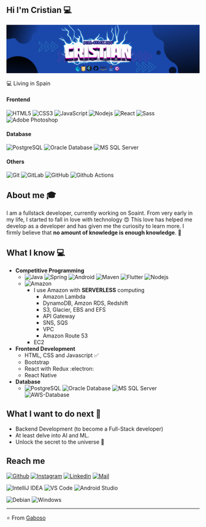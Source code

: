 ## Hi I'm Cristian :computer:

![Cristian](https://github.com/cristianbaeza0612/images_readme/blob/4846d818989544458fca84bf3a458f84b0d515e1/banner/banner.gif)

:computer: Living in Spain 

#### Frontend
![HTML5](https://img.shields.io/badge/-HTML5-%23E44D27?style=flat-square&logo=html5&logoColor=ffffff)
![CSS3](https://img.shields.io/badge/-CSS3-%231572B6?style=flat-square&logo=css3)
![JavaScript](https://img.shields.io/badge/-JavaScript-%23F7DF1C?style=flat-square&logo=javascript&logoColor=000000&labelColor=%23F7DF1C&color=%23FFCE5A)
![Nodejs](https://img.shields.io/badge/-Nodejs-black?style=flat-square&logo=Node.js)
![React](https://img.shields.io/badge/-React-%23282C34?style=flat-square&logo=react)
![Sass](https://img.shields.io/badge/-Sass-%23CC6699?style=flat-square&logo=sass&logoColor=ffffff)
![Adobe Photoshop](http://img.shields.io/badge/-Abode%20Photoshop-26C9FF?style=flat-square&logo=adobe-photoshop&logoColor=ffffff)

#### Database
![PostgreSQL](https://img.shields.io/badge/-PostgreSQL-336791?style=flat-square&logo=postgresql)
![Oracle Database](http://img.shields.io/badge/-Oracle-DD0031?style=flat-square&logo=oracle)
![MS SQL Server](http://img.shields.io/badge/-MS%20SQL%20Server-CC2927?style=flat-square&logo=microsoft-sql-server&logoColor=ffffff)

#### Others
![Git](https://img.shields.io/badge/-Git-%23F05032?style=flat-square&logo=git&logoColor=%23ffffff)
![GitLab](https://img.shields.io/badge/-GitLab-FCA121?style=flat-square&logo=gitlab)
![GitHub](https://img.shields.io/badge/-GitHub-181717?style=flat-square&logo=github)
![Github Actions](http://img.shields.io/badge/-Github%20Actions-2088FF?style=flat-square&logo=github-actions&logoColor=ffffff)

## About me :mortar_board:
I am a fullstack developer, currently working on Soaint. From very early in my life, I started to fall in love with technology 😍 This love has helped me develop as a developer and has given me the curiosity to learn more. I firmly believe that **no amount of knowledge is enough knowledge**. 🧠

## What I know :computer:
- **Competitive Programming**
	- ![Java](http://img.shields.io/badge/-Java-007396?style=flat-square&logo=java&logoColor=ffffff)
	![Spring](http://img.shields.io/badge/-Spring-6DB33F?style=flat-square&logo=spring&logoColor=ffffff)
	![Android](http://img.shields.io/badge/-Android-3DDC84?style=flat-square&logo=android&logoColor=ffffff)
	![Maven](http://img.shields.io/badge/-Maven-1565c0?style=flat-square&logo=apache-maven)
	![Flutter](https://img.shields.io/badge/-Flutter-black?style=flat-square&logo=flutter)
	![Nodejs](https://img.shields.io/badge/-Nodejs-black?style=flat-square&logo=Node.js)
	- ![Amazon](https://img.shields.io/badge/-AWS-black?style=flat-square&logo=amazon)
	  - I use Amazon with **SERVERLESS** computing
	  	- Amazon Lambda
	  	- DynamoDB, Amzon RDS, Redshift
	  	- S3, Glacier, EBS and EFS
	 	- API Gateway
	 	- SNS, SQS
	 	- VPC
	 	- Amazon Route 53
	  - EC2
- **Frontend Development**
	- HTML, CSS and Javascript :white_check_mark:
	- Bootstrap
	- React with Redux :electron:
	- React Native
- **Database**
	- ![PostgreSQL](https://img.shields.io/badge/-PostgreSQL-336791?style=flat-square&logo=postgresql)
	![Oracle Database](http://img.shields.io/badge/-Oracle-DD0031?style=flat-square&logo=oracle)
	![MS SQL Server](http://img.shields.io/badge/-MS%20SQL%20Server-CC2927?style=flat-square&logo=microsoft-sql-server&logoColor=ffffff)
	![AWS-Database](https://img.shields.io/badge/-AWSDatabase-black?style=flat-square&logo=amazon)

## What I want to do next :thinking:
- Backend Development (to become a Full-Stack developer)
- At least delve into AI and ML.
- Unlock the secret to the universe :rofl:

## Reach me 
[![Github](https://img.shields.io/github/followers/sarthakbh321?label=Follow&style=social)](https://github.com/Sarthakbh321)
[![Instagram](https://img.shields.io/badge/-@sarthak_bharadwaj-red?style=flat-square&logo=instagram&logoColor=white&link=https://www.instagram.com/sarthak_bharadwaj_/)](https://www.instagram.com/sarthak_bharadwaj_/)
[![Linkedin](https://img.shields.io/badge/-Sarthak%20Bharadwaj-blue?style=flat-square&logo=linkedin&logoColor=white&link=https://www.linkedin.com/in/sarthak-bharadwaj-8552b5110/)](https://www.linkedin.com/in/sarthak-bharadwaj-8552b5110/)
[![Mail](https://img.shields.io/badge/-sarthakbh321@gmail.com-gray?style=flat-square&logo=gmail&logoColor=red&link=https://www.linkedin.com/in/sarthak-bharadwaj-8552b5110/)](mailto:sarthakbh321@gmail.com)

![IntelliJ IDEA](http://img.shields.io/badge/-IntelliJ%20IDEA-000000?style=flat-square&logo=intellij-idea&logoColor=ffffff)
![VS Code](http://img.shields.io/badge/-VS%20Code-007ACC?style=flat-square&logo=visual-studio-code&logoColor=ffffff)
![Android Studio](http://img.shields.io/badge/-Android%20Studio-3DDC84?style=flat-square&logo=android-studio&logoColor=ffffff)

![Debian](http://img.shields.io/badge/-Debian-A81D33?style=flat-square&logo=debian&logoColor=ffffff)
![Windows](http://img.shields.io/badge/-Windows-0078D6?style=flat-square&logo=windows&logoColor=ffffff)

---
⭐️ From [Gaboso](https://github.com/Gaboso)
